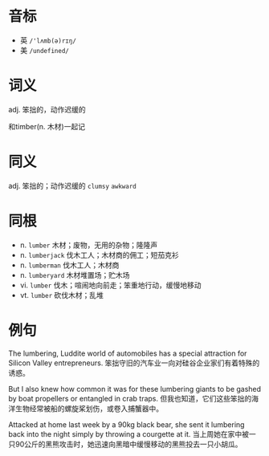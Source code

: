 # 音标

- 英 `/'lʌmb(ə)rɪŋ/`
- 美 `/undefined/`

# 词义

adj. 笨拙的，动作迟缓的




和timber(n. 木材)一起记

# 同义

adj. 笨拙的；动作迟缓的
`clumsy` `awkward`

# 同根

- n. `lumber` 木材；废物，无用的杂物；隆隆声
- n. `lumberjack` 伐木工人；木材商的佣工；短茄克衫
- n. `lumberman` 伐木工人；木材商
- n. `lumberyard` 木材堆置场；贮木场
- vi. `lumber` 伐木；喧闹地向前走；笨重地行动，缓慢地移动
- vt. `lumber` 砍伐木材；乱堆

# 例句

The lumbering, Luddite world of automobiles has a special attraction for Silicon Valley entrepreneurs.
笨拙守旧的汽车业一向对硅谷企业家们有着特殊的诱惑。

But I also knew how common it was for these lumbering giants to be gashed by boat propellers or entangled in crab traps.
但我也知道，它们这些笨拙的海洋生物经常被船的螺旋桨划伤，或卷入捕蟹器中。

Attacked at home last week by a 90kg black bear, she sent it lumbering back into the night simply by throwing a courgette at it.
当上周她在家中被一只90公斤的黑熊攻击时，她迅速向黑暗中缓慢移动的黑熊投去一只小胡瓜。



